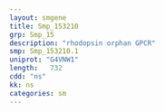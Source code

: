 ```yaml
---
layout: smgene
title: Smp_153210
grp: Smp_15
description: "rhodopsin orphan GPCR"
smp: Smp_153210.1
uniprot: "G4VNW1"
length:   732
cdd: "ns"
kk: ns
categories: sm
---
```

